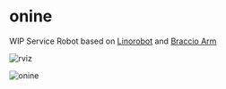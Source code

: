 # onine
WIP Service Robot based on [Linorobot](https://github.com/linorobot/linorobot) and [Braccio Arm](https://github.com/grassjelly/ros_braccio_moveit) 

![rviz](https://github.com/grassjelly/onine/blob/master/media/rviz.png?raw=true)

![onine](https://github.com/grassjelly/onine/blob/devel/media/onine.jpg?raw=true)
